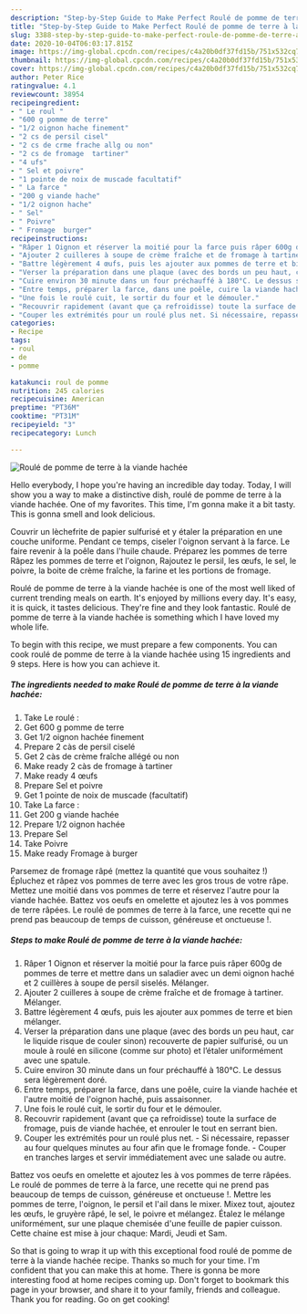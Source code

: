 ```yaml
---
description: "Step-by-Step Guide to Make Perfect Roulé de pomme de terre à la viande hachée"
title: "Step-by-Step Guide to Make Perfect Roulé de pomme de terre à la viande hachée"
slug: 3388-step-by-step-guide-to-make-perfect-roule-de-pomme-de-terre-a-la-viande-hachee
date: 2020-10-04T06:03:17.815Z
image: https://img-global.cpcdn.com/recipes/c4a20b0df37fd15b/751x532cq70/roule-de-pomme-de-terre-a-la-viande-hachee-photo-principale-de-la-recette.jpg
thumbnail: https://img-global.cpcdn.com/recipes/c4a20b0df37fd15b/751x532cq70/roule-de-pomme-de-terre-a-la-viande-hachee-photo-principale-de-la-recette.jpg
cover: https://img-global.cpcdn.com/recipes/c4a20b0df37fd15b/751x532cq70/roule-de-pomme-de-terre-a-la-viande-hachee-photo-principale-de-la-recette.jpg
author: Peter Rice
ratingvalue: 4.1
reviewcount: 38954
recipeingredient:
- " Le roul "
- "600 g pomme de terre"
- "1/2 oignon hache finement"
- "2 cs de persil cisel"
- "2 cs de crme frache allg ou non"
- "2 cs de fromage  tartiner"
- "4 ufs"
- " Sel et poivre"
- "1 pointe de noix de muscade facultatif"
- " La farce "
- "200 g viande hache"
- "1/2 oignon hache"
- " Sel"
- " Poivre"
- " Fromage  burger"
recipeinstructions:
- "Râper 1 Oignon et réserver la moitié pour la farce puis râper 600g de pommes de terre et mettre dans un saladier avec un demi oignon haché et 2 cuillères à soupe de persil siselés. Mélanger."
- "Ajouter 2 cuilleres à soupe de crème fraîche et de fromage à tartiner. Mélanger."
- "Battre légèrement 4 œufs, puis les ajouter aux pommes de terre et bien mélanger."
- "Verser la préparation dans une plaque (avec des bords un peu haut, car le liquide risque de couler sinon) recouverte de papier sulfurisé, ou un moule à roulé en silicone (comme sur photo) et l’étaler uniformément avec une spatule."
- "Cuire environ 30 minute dans un four préchauffé à 180°C. Le dessus sera légèrement doré."
- "Entre temps, préparer la farce, dans une poêle, cuire la viande hachée et l&#39;autre moitié de l&#39;oignon haché, puis assaisonner."
- "Une fois le roulé cuit, le sortir du four et le démouler."
- "Recouvrir rapidement (avant que ça refroidisse) toute la surface de fromage, puis de viande hachée, et enrouler le tout en serrant bien."
- "Couper les extrémités pour un roulé plus net. Si nécessaire, repasser au four quelques minutes au four afin que le fromage fonde. Couper en tranches larges et servir immédiatement avec une salade ou autre."
categories:
- Recipe
tags:
- roul
- de
- pomme

katakunci: roul de pomme 
nutrition: 245 calories
recipecuisine: American
preptime: "PT36M"
cooktime: "PT31M"
recipeyield: "3"
recipecategory: Lunch

---
```



![Roulé de pomme de terre à la viande hachée](https://img-global.cpcdn.com/recipes/c4a20b0df37fd15b/751x532cq70/roule-de-pomme-de-terre-a-la-viande-hachee-photo-principale-de-la-recette.jpg)

Hello everybody, I hope you're having an incredible day today. Today, I will show you a way to make a distinctive dish, roulé de pomme de terre à la viande hachée. One of my favorites. This time, I'm gonna make it a bit tasty. This is gonna smell and look delicious.

Couvrir un lèchefrite de papier sulfurisé et y étaler la préparation en une couche uniforme. Pendant ce temps, ciseler l&#39;oignon servant à la farce. Le faire revenir à la poêle dans l&#39;huile chaude. Préparez les pommes de terre Râpez les pommes de terre et l&#39;oignon, Rajoutez le persil, les œufs, le sel, le poivre, la boite de crème fraîche, la farine et les portions de fromage.

Roulé de pomme de terre à la viande hachée is one of the most well liked of current trending meals on earth. It's enjoyed by millions every day. It's easy, it is quick, it tastes delicious. They're fine and they look fantastic. Roulé de pomme de terre à la viande hachée is something which I have loved my whole life.


To begin with this recipe, we must prepare a few components. You can cook roulé de pomme de terre à la viande hachée using 15 ingredients and 9 steps. Here is how you can achieve it.

<!--inarticleads1-->

##### The ingredients needed to make Roulé de pomme de terre à la viande hachée:

1. Take  Le roulé :
1. Get 600 g pomme de terre
1. Get 1/2 oignon hachée finement
1. Prepare 2 càs de persil ciselé
1. Get 2 càs de crème fraîche allégé ou non
1. Make ready 2 càs de fromage à tartiner
1. Make ready 4 œufs
1. Prepare  Sel et poivre
1. Get 1 pointe de noix de muscade (facultatif)
1. Take  La farce :
1. Get 200 g viande hachée
1. Prepare 1/2 oignon hachée
1. Prepare  Sel
1. Take  Poivre
1. Make ready  Fromage à burger


Parsemez de fromage râpé (mettez la quantité que vous souhaitez !) Épluchez et râpez vos pommes de terre avec les gros trous de votre râpe. Mettez une moitié dans vos pommes de terre et réservez l&#39;autre pour la viande hachée. Battez vos oeufs en omelette et ajoutez les à vos pommes de terre râpées. Le roulé de pommes de terre à la farce, une recette qui ne prend pas beaucoup de temps de cuisson, généreuse et onctueuse !. 

<!--inarticleads2-->

##### Steps to make Roulé de pomme de terre à la viande hachée:

1. Râper 1 Oignon et réserver la moitié pour la farce puis râper 600g de pommes de terre et mettre dans un saladier avec un demi oignon haché et 2 cuillères à soupe de persil siselés. Mélanger.
1. Ajouter 2 cuilleres à soupe de crème fraîche et de fromage à tartiner. Mélanger.
1. Battre légèrement 4 œufs, puis les ajouter aux pommes de terre et bien mélanger.
1. Verser la préparation dans une plaque (avec des bords un peu haut, car le liquide risque de couler sinon) recouverte de papier sulfurisé, ou un moule à roulé en silicone (comme sur photo) et l’étaler uniformément avec une spatule.
1. Cuire environ 30 minute dans un four préchauffé à 180°C. Le dessus sera légèrement doré.
1. Entre temps, préparer la farce, dans une poêle, cuire la viande hachée et l&#39;autre moitié de l&#39;oignon haché, puis assaisonner.
1. Une fois le roulé cuit, le sortir du four et le démouler.
1. Recouvrir rapidement (avant que ça refroidisse) toute la surface de fromage, puis de viande hachée, et enrouler le tout en serrant bien.
1. Couper les extrémités pour un roulé plus net. - Si nécessaire, repasser au four quelques minutes au four afin que le fromage fonde. - Couper en tranches larges et servir immédiatement avec une salade ou autre.


Battez vos oeufs en omelette et ajoutez les à vos pommes de terre râpées. Le roulé de pommes de terre à la farce, une recette qui ne prend pas beaucoup de temps de cuisson, généreuse et onctueuse !. Mettre les pommes de terre, l&#39;oignon, le persil et l&#39;ail dans le mixer. Mixez tout, ajoutez les œufs, le gruyère râpé, le sel, le poivre et mélangez. Étalez le mélange uniformément, sur une plaque chemisée d&#39;une feuille de papier cuisson. Cette chaine est mise à jour chaque: Mardi, Jeudi et Sam. 

So that is going to wrap it up with this exceptional food roulé de pomme de terre à la viande hachée recipe. Thanks so much for your time. I'm confident that you can make this at home. There is gonna be more interesting food at home recipes coming up. Don't forget to bookmark this page in your browser, and share it to your family, friends and colleague. Thank you for reading. Go on get cooking!
